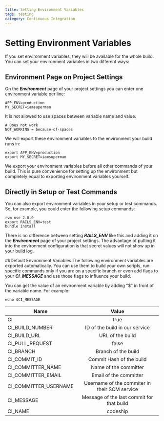 ```yaml
---
title: Setting Environment Variables
tags: testing
category: Continuous Integration
---
```


# Setting Environment Variables

If you set environment variables, they will be available for the whole build. You can set your environment variables in two different ways:

## Environment Page on Project Settings
On the ***Environment*** page of your project settings you can enter one environment variable per line:

~~~
APP_ENV=production
MY_SECRET=iamsuperman
~~~

It is not allowed to use spaces between variable name and value.

~~~shell
# Does not work
NOT_WORKING = because-of-spaces
~~~

We will export these environment variables to the environment your build runs in:

~~~
export APP_ENV=production
export MY_SECRET=iamsuperman
~~~

We export your environment variables before all other commands of your build. This is pure convenience for setting up the environment but completely equal to exporting environment variables yourself.

## Directly in Setup or Test Commands
You can also export environment variables in your setup or test commands. So, for example, you could enter the following setup commands:

~~~
rvm use 2.0.0
export RAILS_ENV=test
bundle install
~~~

There is no difference between setting ***RAILS_ENV*** like this and adding it on the ***Environment*** page of your project settings. The advantage of putting it into the environment configuration is that secret values will not show up in your build log.

##Default Environment Variables
The following environment variables are exported automatically. You can use them to build your own scripts, run specific commands only if you are on a specific branch or even add flags to your ***CI_MESSAGE*** and use those flags to influence your build.

You can get the value of an environment variable by adding "$" in front of the variable name. For example:

~~~shell
echo $CI_MESSAGE
~~~

| Name                        | Value                                              |
| ----------------------------|:--------------------------------------------------:|
| CI                          |  true                                              |
| CI_BUILD_NUMBER             |  ID of the build in our service                    |
| CI_BUILD_URL                |  URL of the build                                  |
| CI_PULL_REQUEST             |  false                                             |
| CI_BRANCH                   |  Branch of the build                               |
| CI_COMMIT_ID                |  Commit Hash of the build                          |
| CI_COMMITTER_NAME           |  Name of the committer                             |
| CI_COMMITTER_EMAIL          |  Email of the committer                            |
| CI_COMMITTER_USERNAME       |  Username of the commiter in their SCM service     |
| CI_MESSAGE                  |  Message of the last commit for that build         |
| CI_NAME                     |  codeship                                          |
